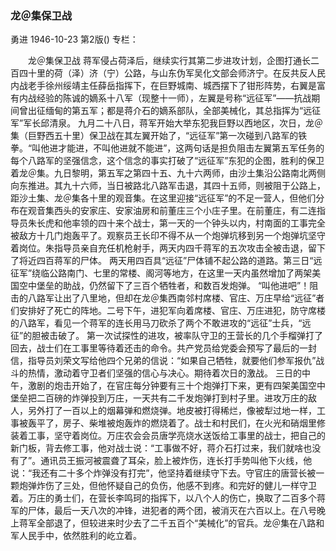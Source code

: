 ### 龙＠集保卫战
勇进
1946-10-23
第2版()
专栏：

　　龙＠集保卫战
    蒋军侵占荷泽后，继续实行其第二步进攻计划，企图打通长二百四十里的荷（泽）济（宁）公路，与山东伪军吴化文部会师济宁。在反共反人民内战老手徐州绥靖主任薛岳指挥下，在巨野城南、城西摆下了钳形阵势，右翼是富有内战经验的陈诚的嫡系十八军（现整十一师），左翼是号称“远征军”——抗战期间曾出征缅甸的第五军；都是蒋介石的嫡系部队，全部美械化，其总指挥为“远征军”军长邱清泉。
    九月二十八日，蒋军开始大举东犯我巨野以西地区，次日，龙＠集（巨野西五十里）保卫战在其左翼开始了，“远征军”第一次碰到八路军的铁拳。“叫他进才能进，不叫他进就不能进”，这两句话是担负阻击左翼第五军任务的每个八路军的坚强信念，这个信念的事实打破了“远征军”东犯的企图，胜利的保卫着龙＠集。九日黎明，第五军之第四十五、九十六两师，由沙土集沿公路南北两侧向东推进。其九十六师，当日被路北八路军击退，其四十五师，则被阻于公路上，距沙土集、龙＠集各十里的观音集。在这里迎接“远征军”的不足一营人，但他们分布在观音集西头的安家庄、安家油房和前董庄三个小庄子里。在前董庄，有二连指导员朱长虎和他率领的四十来个战士，第一天的一个钟头以内，村南面的工事完全被敌方十几门炮轰平了。观察员王长印不得不从一个炮弹坑移到另一个炮弹坑坚守着岗位。朱指导员亲自充任机枪射手，两天内四千蒋军的五次攻击全被击退，留下了将近四百蒋军的尸体。
    两天用四百具“远征”尸体铺不起公路的道路。第三日“远征军”绕临公路南门、七里的常楼、阁河等地方，在这里一天内虽然增加了两架美国空中堡垒的助战，仍然留下了三百个牺牲者，和数百发炮弹。
    “叫他进吧”！阻击的八路军让出了八里地，但却在龙＠集西南邻村席楼、官庄、万庄早给“远征”者们安排好了死亡的阵地。二号下午，进犯军向着席楼、官庄、万庄进犯，防守席楼的八路军，看见一个蒋军的连长用马刀砍杀了两个不敢进攻的“远征”士兵，“远征”的胆被击破了。
    第一次试探性的进攻，被率队守卫的王营长的几个手榴弹打了回去，战士们在工事里等待着还击的命令。共产党员给党委会预写了最后的一封信，指导员刘荣文写给他四个兄弟的信说：“如果自己牺牲，就要他们参军报仇”战斗的热情，激动着守卫者们坚强的信心与决心。期待着次日的激战。
    三日的中午，激剧的炮击开始了，在官庄每分钟要有三十个炮弹打下来，更有四架美国空中堡垒把二百磅的炸弹投到万庄，一天共有二千发炮弹打到村子里。进攻万庄的敌人，另外打了一百以上的烟幕弹和燃烧弹。地皮被打得稀烂，像被犁过地一样，工事被轰平了，房子、柴堆被炮轰炸的燃烧着了。战士和村民们，在火光和硝烟里修装着工事，坚守着岗位。万庄农会会员唐学亮烧水送饭给工事里的战士，把自己的新门板，背去修工事，他对战士说：“工事做不好，蒋介石打过来，我们就啥也没有了”。通讯员王振河被震聋了耳朵，脸上被炸伤，连长打手势叫他下火线，他说：“我还有二十多个炸弹没有打完”，他坚持着继续守下去。守官庄的唐营长被一颗炮弹炸伤了三处，但他怀疑自己的负伤，他感不到疼。和完好的健儿一样守卫着。万庄的勇士们，在营长李鸣珂的指挥下，以八个人的伤亡，换取了二百多个蒋军的尸体，最后一天八次的冲锋，进犯者的两个团，被消灭在六百以上。在八号晚上蒋军全部退了，但较进来时少去了二千五百个“美械化”的官兵。龙＠集在八路和军人民手中，依然胜利的屹立着。
